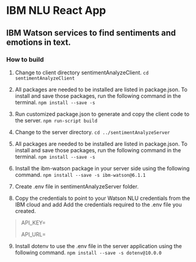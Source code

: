 # IBM NLU React App

## IBM Watson services to find sentiments and emotions in text.

### How to build

1. Change to client directory sentimentAnalyzeClient.
`cd sentimentAnalyzeClient`

2. All packages are needed to be installed are listed in package.json. To install and save those packages, run the following command in the terminal.
`npm install --save -s`

3. Run customized package.json to generate and copy the client code to the server.
`npm run-script build`

4. Change to the server directory.
`cd ../sentimentAnalyzeServer`

5. All packages are needed to be installed are listed in package.json. To install and save those packages, run the following command in the terminal.
`npm install --save -s`

6. Install the ibm-watson package in your server side using the following command.
`npm install --save -s ibm-watson@6.1.1`

7. Create .env file in sentimentAnalyzeServer folder.

8. Copy the credentials to point to your Watson NLU credentials from the IBM cloud and add Add the credentials required to the .env file you created.
>API_KEY=<your api key>
>
>API_URL=<your url>

9. Install dotenv to use the .env file in the server application using the following command.
`npm install --save -s dotenv@10.0.0`